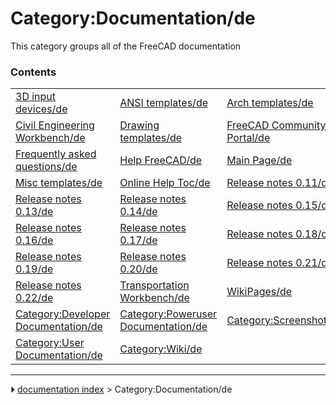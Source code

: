 # Category:Documentation/de
This category groups all of the FreeCAD documentation

### Contents

|     |     |     |
| --- | --- | --- |
| [3D input devices/de](3D_input_devices/de.md) | [ANSI templates/de](ANSI_templates/de.md) | [Arch templates/de](Arch_templates/de.md) |
| [Civil Engineering Workbench/de](Civil_Engineering_Workbench/de.md) | [Drawing templates/de](Drawing_templates/de.md) | [FreeCAD Community Portal/de](FreeCAD_Community_Portal/de.md) |
| [Frequently asked questions/de](Frequently_asked_questions/de.md) | [Help FreeCAD/de](Help_FreeCAD/de.md) | [Main Page/de](Main_Page/de.md) |
| [Misc templates/de](Misc_templates/de.md) | [Online Help Toc/de](Online_Help_Toc/de.md) | [Release notes 0.11/de](Release_notes_0.11/de.md) |
| [Release notes 0.13/de](Release_notes_0.13/de.md) | [Release notes 0.14/de](Release_notes_0.14/de.md) | [Release notes 0.15/de](Release_notes_0.15/de.md) |
| [Release notes 0.16/de](Release_notes_0.16/de.md) | [Release notes 0.17/de](Release_notes_0.17/de.md) | [Release notes 0.18/de](Release_notes_0.18/de.md) |
| [Release notes 0.19/de](Release_notes_0.19/de.md) | [Release notes 0.20/de](Release_notes_0.20/de.md) | [Release notes 0.21/de](Release_notes_0.21/de.md) |
| [Release notes 0.22/de](Release_notes_0.22/de.md) | [Transportation Workbench/de](Transportation_Workbench/de.md) | [WikiPages/de](WikiPages/de.md) |
| [Category:Developer Documentation/de](Category_Developer_Documentation/de.md) | [Category:Poweruser Documentation/de](Category_Poweruser_Documentation/de.md) | [Category:Screenshots/de](Category_Screenshots/de.md) |
| [Category:User Documentation/de](Category_User_Documentation/de.md) | [Category:Wiki/de](Category_Wiki/de.md) |



---
⏵ [documentation index](../README.md) > Category:Documentation/de
